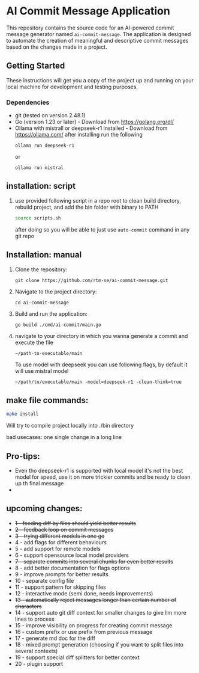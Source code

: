 # AI Commit Message Application

This repository contains the source code for an AI-powered commit message
generator named `ai-commit-message`. The application is designed to
automate the creation of meaningful and descriptive commit messages based
on the changes made in a project.

## Getting Started

These instructions will get you a copy of the project up and running on
your local machine for development and testing purposes.

### Dependencies
- git (tested on version 2.48.1)
- Go (version 1.23 or later) - Download from https://golang.org/dl/
- Ollama with mistrall or deepseek-r1 installed - Download from https://ollama.com/
  after installing run the following
   ```
  ollama run deepseek-r1
   ```
  or
   ```
  ollama run mistral
   ```

## installation: script
1. use provided following script in a repo root to clean build directory, rebuild project, and add the bin folder with binary to PATH
   ```bash
   source scripts.sh
   ```
    after doing so you will be able to just use `auto-commit` command in any git repo
    

## Installation: manual

1. Clone the repository:
   ```
   git clone https://github.com/rtm-se/ai-commit-message.git
   ```
2. Navigate to the project directory:
   ```
   cd ai-commit-message
   ```
3. Build and run the application:
   ```
   go build ./cmd/ai-commit/main.go
   ```
4. navigate to your directory in which you wanna generate a commit and execute the file
   ```
   ~/path-to-executable/main
   ```
   To use model with deepseek you can use following flags, by default it will use mistral model 
   ```
   ~/path/to/executable/main -model=deepseek-r1 -clean-think=true
   ```

## make file commands:
```bash
make install
```
Will try to compile project locally into ./bin directory

bad usecases: 
one single change in a long line

Pro-tips:
-
- Even tho deepseek-r1 is supported with local model it's not the best model for speed, use it on more trickier commits and be ready to clean up th final message
- 

upcoming changes:
-
- ~~1 - feeding diff by files should yield better results~~
- ~~2 - feedback loop on commit messages~~
- ~~3 - trying different models in one go~~
- 4 - add flags for different behaviours
- 5 - add support for remote models
- 6 - support opensource local model providers
- ~~7 - separate commits into several chunks for even better results~~
- 8 - add better documentation for flags options
- 9 - improve prompts for better results
- 10 - separate config file
- 11 - support pattern for skipping files
- 12 - interactive mode (semi done, needs improvements)
- ~~13 - automatically reject messages longer than certain number of characters~~
- 14 - support auto git diff context for smaller changes to give llm more lines to process
- 15 - improve visibility on progress for creating commit message
- 16 - custom prefix or use prefix from previous message
- 17 - generate md doc for the diff
- 18 - mixed prompt generation (choosing if you want to split files into several contexts)
- 19 - support special diff splitters for better context
- 20 - plugin support